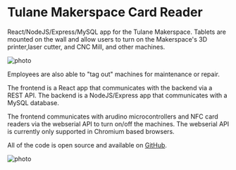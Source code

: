 # Tulane Makerspace Card Reader

React/NodeJS/Express/MySQL app for the Tulane Makerspace. Tablets are mounted on the wall and allow users to turn on the Makerspace's  3D printer,laser cutter, and CNC Mill, and other machines. 

![photo](https://github.com/xpsKING/portfolio/raw/master/src/Content/markdown/images/cardScreen.png)

Employees are also able to "tag out" machines for maintenance or repair. 

The frontend is a React app that communicates with the backend via a REST API. The backend is a NodeJS/Express app that communicates with a MySQL database. 

The frontend communicates with arudino microcontrollers and NFC card readers via the webserial API to turn on/off the machines. The webserial API is currently only supported in Chromium based browsers.

All of the code is open source and available on [GitHub](https://github.com/xpsking/TU-Makerspace-Card-Reader).

![photo](https://github.com/xpsKING/portfolio/raw/master/src/Content/markdown/images/1pager.png)